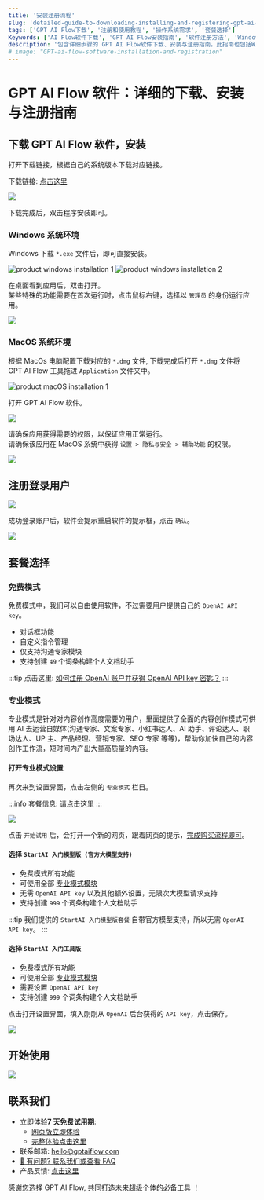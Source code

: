 ```yaml
---
title: '安装注册流程'
slug: 'detailed-guide-to-downloading-installing-and-registering-gpt-ai-flow-software'
tags: ['GPT AI Flow下载', '注册和使用教程', '操作系统需求', '套餐选择']
Keywords: ['AI Flow软件下载', 'GPT AI Flow安装指南', '软件注册方法', 'Windows和Mac支持', '开设高效内容创作']
description: '包含详细步骤的 GPT AI Flow软件下载、安装与注册指南。此指南也包括Windows和MacOS环境下的特殊权限要求，套餐选择以及如何获取并使用 OpenAI API key。'
# image: "GPT-ai-flow-software-installation-and-registration"
---
```


# GPT AI Flow 软件：详细的下载、安装与注册指南

## 下载 GPT AI Flow 软件，安装

打开下载链接，根据自己的系统版本下载对应链接。

下载链接: [点击这里](/download)

[![](./img/1-registration-process/2023-08-25-img-5-download-page.png)](/download)

下载完成后，双击程序安装即可。

### Windows 系统环境

Windows 下载 `*.exe` 文件后，即可直接安装。

![product windows installation 1](./img/1-registration-process/2023-08-06-img-9-installation-for-windows-1.png)
![product windows installation 2](./img/1-registration-process/2023-08-06-img-10-installation-for-windows-2.png)

在桌面看到应用后，双击打开。  
某些特殊的功能需要在首次运行时，点击鼠标右键，选择以 `管理员` 的身份运行应用。

![](./img/1-registration-process/2023-09-05-img-5-gpt-ai-flow-accessibility-permissions-in-windows.jpeg)

### MacOS 系统环境

根据 MacOs 电脑配置下载对应的 `*.dmg` 文件, 下载完成后打开 `*.dmg` 文件将 GPT AI Flow 工具拖进 `Application` 文件夹中。

![product macOS installation 1](./img/1-registration-process/2023-08-06-img-11-installation-for-macOs-1.png)

打开 GPT AI Flow 软件。

![](./img/1-registration-process/2023-08-24-img-6-first-time-open-software.png)

请确保应用获得需要的权限，以保证应用正常运行。  
请确保该应用在 MacOS 系统中获得 `设置 > 隐私与安全 > 辅助功能` 的权限。

![](./img/1-registration-process/2023-09-05-img-4-gpt-ai-flow-accessibility-permissions-in-macOS.png)

## 注册登录用户

![](./img/1-registration-process/2023-08-25-img-6-gpt-ai-flow-register-and-login-user.png)

成功登录账户后，软件会提示重启软件的提示框，点击 `确认`。

![](./img/1-registration-process/2023-09-21-img-2-restart-software.png)

## 套餐选择

### 免费模式

免费模式中，我们可以自由使用软件，不过需要用户提供自己的 `OpenAI API key`。

- 对话框功能
- 自定义指令管理
- 仅支持沟通专家模块
- 支持创建 `49` 个词条构建个人文档助手

:::tip
点击这里: [如何注册 OpenAI 账户并获得 OpenAI API key 密匙？](/blog/how-to-register-for-OpenAI-account-and-get-OpenAI-api-key)
:::

### 专业模式

专业模式是针对对内容创作高度需要的用户，里面提供了全面的内容创作模式可供用 AI 去运营自媒体(沟通专家、文案专家、小红书达人、AI 助手、评论达人、职场达人、UP 主、产品经理、营销专家、SEO 专家 等等)，帮助你加快自己的内容创作工作流，短时间内产出大量高质量的内容。

#### 打开专业模式设置

再次来到设置界面，点击左侧的 `专业模式` 栏目。

:::info
套餐信息: [请点击这里](/business/prices-table)
:::

![](./img/1-registration-process/2023-09-21-img-3-proMode-start-trial.png)

点击 `开始试用` 后，会打开一个新的网页，跟着网页的提示，[完成购买流程即可](./4-proMode-presentation.md#如何获得和启用专业模式)。

#### 选择 `StartAI 入门模型版 (官方大模型支持)`

- 免费模式所有功能
- 可使用全部 [专业模式模块](../3-application-scenarios/1-introduction.md)
- 无需 `OpenAI API key` 以及其他额外设置，无限次大模型请求支持
- 支持创建 `999` 个词条构建个人文档助手

:::tip
我们提供的 `StartAI 入门模型版套餐` 自带官方模型支持，所以无需 `OpenAI API key`。
:::

#### 选择 `StartAI 入门工具版`

- 免费模式所有功能
- 可使用全部 [专业模式模块](../3-application-scenarios/1-introduction.md)
- 需要设置 `OpenAI API key`
- 支持创建 `999` 个词条构建个人文档助手

点击打开设置界面，填入刚刚从 `OpenAI` 后台获得的 `API key`，点击保存。

![](./img/1-registration-process/2023-08-06-img-16-gpt-ai-flow-settings-for-api-key.png)

## 开始使用

![](./img/1-registration-process/2023-08-06-img-17-gpt-ai-flow-show.gif)

## 联系我们

- 立即体验**7 天免费试用期**:
  - [网页版立即体验](https://www.app.gptaiflow.com/login)
  - [完整体验点击这里](/download)
- 联系邮箱: hello@gptaiflow.com
- [💬 有问题? 联系我们或查看 FAQ](/docs/proudct/gpt-ai-flow-guide-and-faq)
- 产品反馈: [点击这里](https://wj.qq.com/s2/13154598/1770/)

感谢您选择 GPT AI Flow, 共同打造未来超级个体的必备工具 ！

